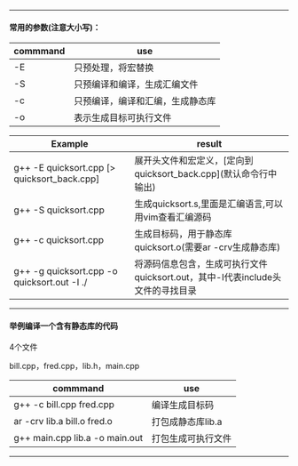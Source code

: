 ----

#### 常用的参数(注意大小写)：

|commmand|use|
|--------|------|
|-E|只预处理，将宏替换|
|-S|只预编译和编译，生成汇编文件|
|-c|只预编译，编译和汇编，生成静态库|
|-o|表示生成目标可执行文件|

|Example|result|
|----|----|
|g++ -E quicksort.cpp [> quicksort_back.cpp]|展开头文件和宏定义，\[定向到quicksort_back.cpp\]\(默认命令行中输出\)|
|g++ -S quicksort.cpp|生成quicksort.s,里面是汇编语言,可以用vim查看汇编源码|
|g++ -c quicksort.cpp|生成目标码，用于静态库quicksort.o(需要ar -crv生成静态库)|
|g++ -g quicksort.cpp -o quicksort.out -I ./|将源码信息包含，生成可执行文件quicksort.out，其中-I代表include头文件的寻找目录|

----

#### 举例编译一个含有静态库的代码


4个文件  

bill.cpp，fred.cpp，lib.h，main.cpp  

|commmand|use|
|--------|------|
|g++ -c bill.cpp fred.cpp|编译生成目标码|
|ar -crv lib.a bill.o fred.o|打包成静态库lib.a|
|g++ main.cpp lib.a -o main.out|打包生成可执行文件|

-----
